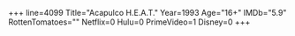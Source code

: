 +++
line=4099
Title="Acapulco H.E.A.T."
Year=1993
Age="16+"
IMDb="5.9"
RottenTomatoes=""
Netflix=0
Hulu=0
PrimeVideo=1
Disney=0
+++

